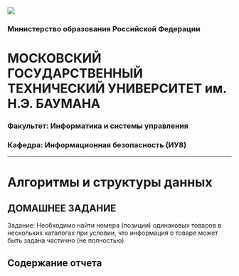 ![](https://github.com/scorpy2013/Algorithms-and-Data-Structures-HW/blob/main/i.jpg)

### Министерство образования Российской Федерации 
# МОСКОВСКИЙ ГОСУДАРСТВЕННЫЙ ТЕХНИЧЕСКИЙ УНИВЕРСИТЕТ им. Н.Э. БАУМАНА 
### Факультет: Информатика и системы управления 
### Кафедра: Информационная безопасность (ИУ8) 
---
# Алгоритмы и структуры данных 
## ДОМАШНЕЕ ЗАДАНИЕ 

Задание: Необходимо найти номера (позиции) одинаковых товаров в нескольких каталогах при условии, что информация о товаре может быть задана частично (не полностью) 

## Содержание отчета 

